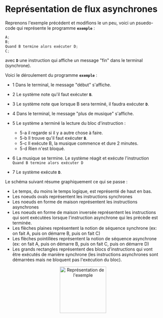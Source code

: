 # Représentation de flux asynchrones

Reprenons l'exemple précédent et modifions le un peu, voici un psuedo-code qui représente le programme **`exemple`** :

```typescript
A; 
B; 
Quand B termine alors exécuter D;
C;
```

avec **`D`** une instruction qui affiche un message "fin" dans le terminal (synchrone).

Voici le déroulement du programme **`exemple`** :

* 1 Dans le terminal, le message "début" s'affiche.
* 2 Le système note qu'il faut exécuter **`B`**.
* 3 Le système note que lorsque B sera terminé, il faudra exécuter **`D`**.
* 4 Dans le terminal, le message "plus de musique" s'affiche.
* 5 Le système a terminé la lecture du bloc d'instruction :

  * 5-a il regarde si il y a autre chose à faire.
  * 5-b Il trouve qu'il faut exécuter **`B`**.
  * 5-c Il exécute B, la musique commence et dure 2 minutes.
  * 5-d Rien n'est bloqué.

* 6 La musique se termine. Le système réagit et exécute l'instruction `Quand B termine alors exécuter D`
* 7 Le système exécute **`D`**.

Le schéma suivant résume graphiquement ce qui se passe :

* Le temps, du moins le temps logique, est représenté de haut en bas.
* Les noeuds ovals représentent les instructions synchrones
* Les noeuds en forme de maison représentent les instructions asynchrones
* Les noeuds en forme de maison inversée représentent les instructions qui sont exécutées lorsque l'instruction asynchrone qui les précède est terminée.
* Les flèches plaines représentent la notion de séquence synchrone (ex: on fait A, puis on démarre B, puis on fait C)
* Les flèches pointillées représentent la notion de séquence asynchrone (ex: on fait A, puis on démarre B, puis on fait C, puis on démarre D)
* Les grands rectangles représentent des blocs d'instructions qui vont être exécutés de manière synchrone (les instructions asynchrones sont démarrées mais ne bloquent pas l'exécution du bloc).

<div style="text-align: center">
  <!--
  exemple => A; B-; C;
  QuandBtermineAlorsExecuterD => -B; D;
  -->
  <img src="local://assets/processus/processus.exemple.svg" alt="Représentation de l'exemple" style="width: min(100%, 150px);"/>
</div>
